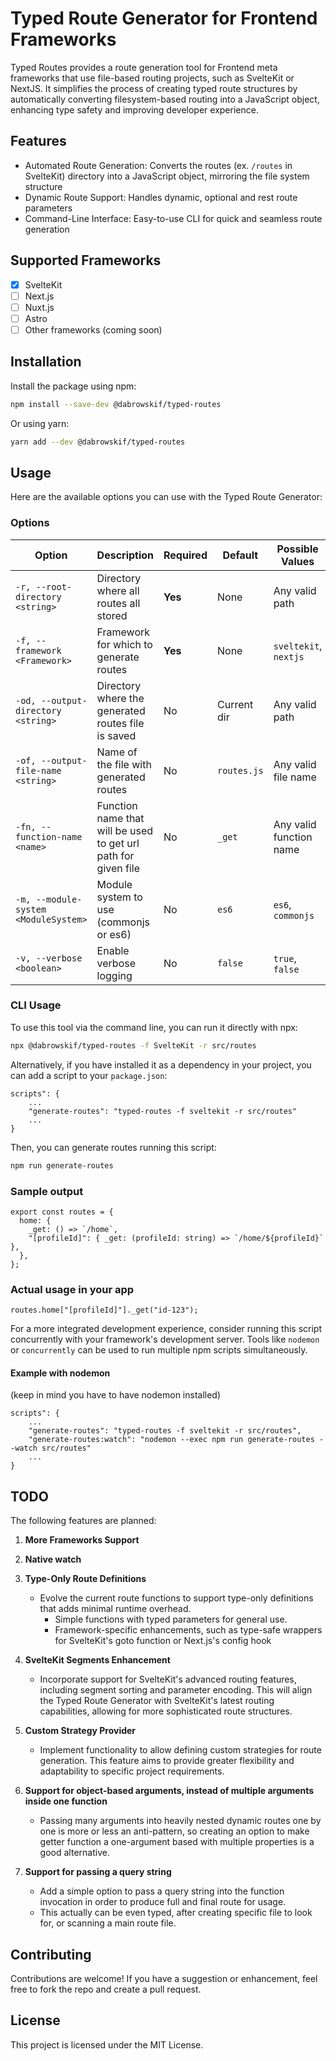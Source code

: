 # Typed Route Generator for Frontend Frameworks

Typed Routes provides a route generation tool for Frontend meta frameworks that use file-based routing projects, such as SvelteKit or NextJS. It simplifies the process of creating typed route structures by automatically converting filesystem-based routing into a JavaScript object, enhancing type safety and improving developer experience.

## Features

- Automated Route Generation: Converts the routes (ex. `/routes` in SvelteKit) directory into a JavaScript object, mirroring the file system structure
- Dynamic Route Support: Handles dynamic, optional and rest route parameters
- Command-Line Interface: Easy-to-use CLI for quick and seamless route generation

## Supported Frameworks

- [x] SvelteKit
- [ ] Next.js
- [ ] Nuxt.js
- [ ] Astro
- [ ] Other frameworks (coming soon)

## Installation

Install the package using npm:

```bash
npm install --save-dev @dabrowskif/typed-routes
```

Or using yarn:

```bash
yarn add --dev @dabrowskif/typed-routes
```

## Usage

Here are the available options you can use with the Typed Route Generator:

### Options

| Option                          | Description                                            | Required | Default     | Possible Values         |
|---------------------------------|--------------------------------------------------------|----------|-------------|-------------------------|
| `-r, --root-directory <string>` | Directory where all routes all stored                | **Yes**  | None        | Any valid path          |
| `-f, --framework <Framework>`   | Framework for which to generate routes                | **Yes**  | None        | `sveltekit`, `nextjs`   |
| `-od, --output-directory <string>` | Directory where the generated routes file is saved | No       | Current dir | Any valid path          |
| `-of, --output-file-name <string>` | Name of the file with generated routes             | No       | `routes.js` | Any valid file name     |
| `-fn, --function-name <name>`   | Function name that will be used to get url path for given file | No       | `_get`  | Any valid function name |
| `-m, --module-system <ModuleSystem>` | Module system to use (commonjs or es6)            | No       | `es6`       | `es6`, `commonjs`       |
| `-v, --verbose <boolean>`       | Enable verbose logging                                | No       | `false`     | `true`, `false`         |

### CLI Usage

To use this tool via the command line, you can run it directly with npx:

```bash
npx @dabrowskif/typed-routes -f SvelteKit -r src/routes
```

Alternatively, if you have installed it as a dependency in your project, you can add a script to your `package.json`:

```
scripts": {
    ...
    "generate-routes": "typed-routes -f sveltekit -r src/routes"
    ...
}
```

Then, you can generate routes running this script:

```bash
npm run generate-routes
```

### Sample output

```
export const routes = {
  home: {
    _get: () => `/home`,
    "[profileId]": { _get: (profileId: string) => `/home/${profileId}` },
  },
};
```

### Actual usage in your app

```
routes.home["[profileId]"]._get("id-123");
```

For a more integrated development experience, consider running this script concurrently with your framework's development server. Tools like `nodemon` or `concurrently` can be used to run multiple npm scripts simultaneously.

#### Example with nodemon

(keep in mind you have to have nodemon installed)

```
scripts": {
    ...
    "generate-routes": "typed-routes -f sveltekit -r src/routes",
    "generate-routes:watch": "nodemon --exec npm run generate-routes --watch src/routes"
    ...
}
```

## TODO

The following features are planned:

1. **More Frameworks Support**

2. **Native watch**

3. **Type-Only Route Definitions**

   - Evolve the current route functions to support type-only definitions that adds minimal runtime overhead.
     - Simple functions with typed parameters for general use.
     - Framework-specific enhancements, such as type-safe wrappers for SvelteKit's goto function or Next.js's config hook

4. **SvelteKit Segments Enhancement**

   - Incorporate support for SvelteKit's advanced routing features, including segment sorting and parameter encoding. This will align the Typed Route Generator with SvelteKit's latest routing capabilities, allowing for more sophisticated route structures.

5. **Custom Strategy Provider**

   - Implement functionality to allow defining custom strategies for route generation. This feature aims to provide greater flexibility and adaptability to specific project requirements.

6. **Support for object-based arguments, instead of multiple arguments inside one function**

   - Passing many arguments into heavily nested dynamic routes one by one is more or less an anti-pattern, so creating an option to make getter function a one-argument based with multiple properties is a good alternative.

7. **Support for passing a query string**
   - Add a simple option to pass a query string into the function invocation in order to produce full and final route for usage.
   - This actually can be even typed, after creating specific file to look for, or scanning a main route file.

## Contributing

Contributions are welcome! If you have a suggestion or enhancement, feel free to fork the repo and create a pull request.

## License

This project is licensed under the MIT License.
